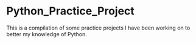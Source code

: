 # Python_Practice_Project

This is a compilation of some practice projects I have been working on to better my knowledge of Python.
